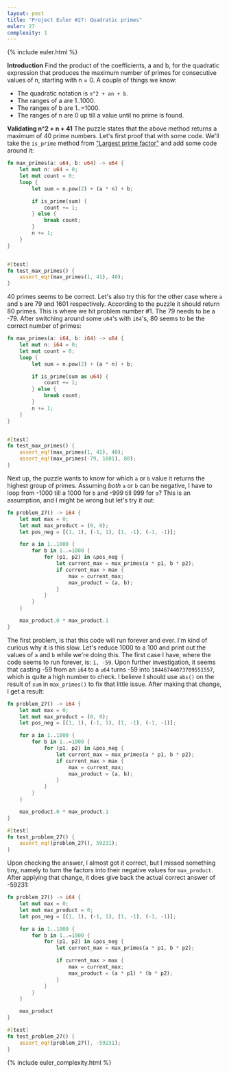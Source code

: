 ```yaml
---
layout: post
title: "Project Euler #27: Quadratic primes"
euler: 27
complexity: 1
---
```


{% include euler.html %}

**Introduction**
Find the product of the coefficients, a and b, for the quadratic expression that produces the maximum number of primes for consecutive values of n, starting with n = 0. A couple of things we know:

- The quadratic notation is `n^2 + an + b`.
- The ranges of a are 1..1000.
- The ranges of b are 1..=1000.
- The ranges of n are 0 up till a value until no prime is found.

**Validating n^2 + n + 41**
The puzzle states that the above method returns a maximum of 40 prime numbers. Let's first proof that with some code. We'll take the `is_prime` method from ["Largest prime factor"](2021/10/23/project-euler-3-largest-prime-factor.html) and add some code around it:

```rust
fn max_primes(a: u64, b: u64) -> u64 {
    let mut n: u64 = 0;
    let mut count = 0;
    loop {
        let sum = n.pow(2) + (a * n) + b;

        if is_prime(sum) {
            count += 1;
        } else {
            break count;
        }
        n += 1;
    }
}


#[test]
fn test_max_primes() {
    assert_eq!(max_primes(1, 41), 40);
}
```

40 primes seems to be correct. Let's also try this for the other case where `a` and `b` are 79 and 1601 respectively. According to the puzzle it should return 80 primes. This is where we hit problem number #1. The 79 needs to be a -79. After switching around some `u64`'s with `i64`'s, 80 seems to be the correct number of primes:

```rust
fn max_primes(a: i64, b: i64) -> u64 {
    let mut n: i64 = 0;
    let mut count = 0;
    loop {
        let sum = n.pow(2) + (a * n) + b;

        if is_prime(sum as u64) {
            count += 1;
        } else {
            break count;
        }
        n += 1;
    }
}


#[test]
fn test_max_primes() {
    assert_eq!(max_primes(1, 41), 40);
    assert_eq!(max_primes(-79, 1601), 80);
}
```

Next up, the puzzle wants to know for which `a` or `b` value it returns the highest group of primes. Assuming _both_ `a` or `b` can be negative, I have to loop from -1000 till a 1000 for `b` and -999 till 999 for `a`? This is an assumption, and I might be wrong but let's try it out:

```rust
fn problem_27() -> i64 {
    let mut max = 0;
    let mut max_product = (0, 0);
    let pos_neg = [(1, 1), (-1, 1), (1, -1), (-1, -1)];

    for a in 1..1000 {
        for b in 1..=1000 {
            for (p1, p2) in &pos_neg {
                let current_max = max_primes(a * p1, b * p2);
                if current_max > max {
                    max = current_max;
                    max_product = (a, b);
                }
            }
        }
    }

    max_product.0 * max_product.1
}
```

The first problem, is that this code will run forever and ever. I'm kind of curious why it is this slow. Let's reduce 1000 to a 100 and print out the values of `a` and `b` while we're doing this. The first case I have, where the code seems to run forever, is: `1, -59`. Upon further investigation, it seems that casting -59 from an `i64` to a `u64` turns -59 into `18446744073709551557`, which is quite a high number to check. I believe I should use `abs()` on the result of `sum` in `max_primes()` to fix that little issue. After making that change, I get a result:

```rust
fn problem_27() -> i64 {
    let mut max = 0;
    let mut max_product = (0, 0);
    let pos_neg = [(1, 1), (-1, 1), (1, -1), (-1, -1)];

    for a in 1..1000 {
        for b in 1..=1000 {
            for (p1, p2) in &pos_neg {
                let current_max = max_primes(a * p1, b * p2);
                if current_max > max {
                    max = current_max;
                    max_product = (a, b);
                }
            }
        }
    }

    max_product.0 * max_product.1
}

#[test]
fn test_problem_27() {
    assert_eq!(problem_27(), 59231);
}
```

Upon checking the answer, I almost got it correct, but I missed something tiny, namely to turn the factors into their negative values for `max_product`. After applying that change, it does give back the actual correct answer of -59231:

```rust
fn problem_27() -> i64 {
    let mut max = 0;
    let mut max_product = 0;
    let pos_neg = [(1, 1), (-1, 1), (1, -1), (-1, -1)];

    for a in 1..1000 {
        for b in 1..=1000 {
            for (p1, p2) in &pos_neg {
                let current_max = max_primes(a * p1, b * p2);

                if current_max > max {
                    max = current_max;
                    max_product = (a * p1) * (b * p2);
                }
            }
        }
    }

    max_product
}

#[test]
fn test_problem_27() {
    assert_eq!(problem_27(), -59231);
}
```

{% include euler_complexity.html %}
